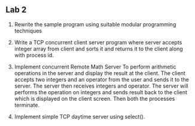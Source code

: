 ## Lab 2


1. Rewrite the sample program using suitable modular programming techniques


3. Write a TCP concurrent client server program where server accepts integer array from
client and sorts it and returns it to the client along with process id.


4. Implement concurrent Remote Math Server To perform arithmetic operations in the
server and display the result at the client. The client accepts two integers and an
operator from the user and sends it to the server. The server then receives integers and
operator. The server will performs the operation on integers and sends result back to
the client which is displayed on the client screen. Then both the processes terminate.


5. Implement simple TCP daytime server using select().
